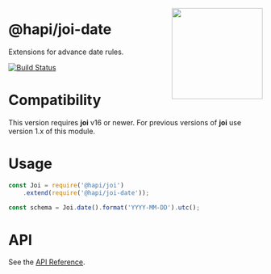 <a href="https://hapi.dev"><img src="https://raw.githubusercontent.com/hapijs/assets/master/images/family.png" width="180px" align="right" /></a>

# @hapi/joi-date

Extensions for advance date rules.

[![Build Status](https://secure.travis-ci.org/hapijs/joi-date.svg?branch=master)](http://travis-ci.org/hapijs/joi-date)

# Compatibility

This version requires **joi** v16 or newer. For previous versions of **joi** use version 1.x of this module.

# Usage

```js
const Joi = require('@hapi/joi')
    .extend(require('@hapi/joi-date'));

const schema = Joi.date().format('YYYY-MM-DD').utc();
```

# API

See the [API Reference](https://github.com/hapijs/joi-date/blob/master/API.md).
